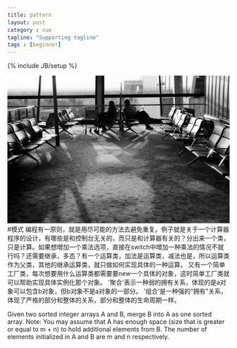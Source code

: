 ```yaml
---
title: pattern
layout: post
category : xue
tagline: "Supporting tagline"
tags : [beginner]
---
```

{% include JB/setup %}

![pattern](/media/files/2014/03/17/lost.jpg)
#模式
编程有一原则，就是用尽可能的方法去避免重复。例子就是关于一个计算器程序的设计，有哪些是和控制台无关的，而只是和计算器有关的？分出来一个类，只是计算。如果想增加一个乘法选项，直接在switch中增加一种乘法的情况不就行吗？还需要继承，多态？有一个运算类，加法是运算类，减法也是，所以运算类作为父类，其他的继承运算类，就只做如何实现具体的一种运算。 又有一个简单工厂类，每次想要用什么运算类都需要要new一个具体的对象，这时简单工厂类就可以帮助实现具体实例化那个对象。
'聚合'表示一种弱的拥有关系，体现的是a对象可以包含b对象，但b对象不是a对象的一部分。
'组合'是一种强的“拥有”关系，体现了严格的部分和整体的关系，部分和整体的生命周期一样。

Given two sorted integer arrays A and B, merge B into A as one sorted array.
Note:
You may assume that A has enough space (size that is greater or equal to m + n) to hold additional elements from B. The number of elements initialized in A and B are m and n respectively.